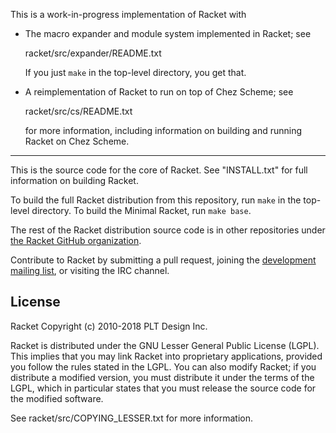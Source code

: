 This is a work-in-progress implementation of Racket with

 * The macro expander and module system implemented in Racket; see

     racket/src/expander/README.txt

   If you just `make` in the top-level directory, you get that.

 * A reimplementation of Racket to run on top of Chez Scheme; see

     racket/src/cs/README.txt

   for more information, including information on building and running
   Racket on Chez Scheme.

----------------------------------------

This is the source code for the core of Racket.  See
"INSTALL.txt" for full information on building Racket.

To build the full Racket distribution from this repository, run `make`
in the top-level directory. To build the Minimal Racket, run `make
base`.

The rest of the Racket distribution source code is in other
repositories under [the Racket GitHub
organization](https://github.com/racket).

Contribute to Racket by submitting a pull request, joining the
[development mailing list](https://lists.racket-lang.org), or visiting
the IRC channel.

License
-------

Racket
Copyright (c) 2010-2018 PLT Design Inc.

Racket is distributed under the GNU Lesser General Public License
(LGPL).  This implies that you may link Racket into proprietary
applications, provided you follow the rules stated in the LGPL.  You can
also modify Racket; if you distribute a modified version, you must
distribute it under the terms of the LGPL, which in particular states
that you must release the source code for the modified software.  

See racket/src/COPYING_LESSER.txt for more information.
